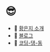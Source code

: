# 😎


- 📌 [황은지 소개](http://bitly.kr/hwangeunji)
- 📌 [블로그](https://velog.io/@hwang-eunji)
- 📌 [코딩-댕-동](https://www.youtube.com/channel/UCYy1lBc1AKcs5BW_9jTGOQA?view_as=subscriber)

